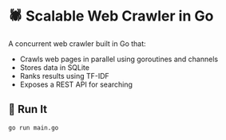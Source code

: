 # 🕷️ Scalable Web Crawler in Go

A concurrent web crawler built in Go that:
- Crawls web pages in parallel using goroutines and channels
- Stores data in SQLite
- Ranks results using TF-IDF
- Exposes a REST API for searching

## 🚀 Run It
```bash
go run main.go
